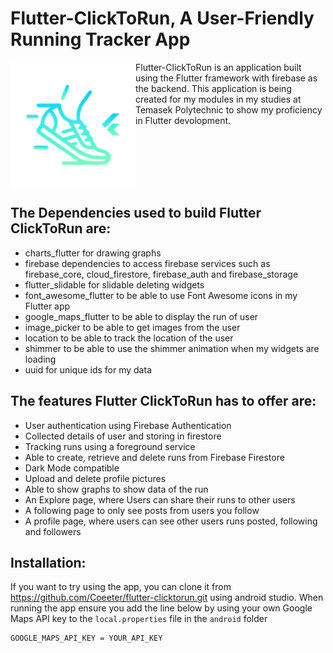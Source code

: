 # Flutter-ClickToRun, A User-Friendly Running Tracker App
<img src="https://github.com/Coeeter/flutter-clicktorun/blob/master/android/app/src/main/ic_launcher-playstore.png?raw=true" align="left" width="200">
Flutter-ClickToRun is an application built using the Flutter framework with firebase as the backend. This application is being created for my modules in my studies at Temasek Polytechnic to show my proficiency in Flutter devolopment.
<br clear="left"/>

## The Dependencies used to build Flutter ClickToRun are:
- charts_flutter for drawing graphs
- firebase dependencies to access firebase services such as firebase_core, cloud_firestore, firebase_auth and firebase_storage
- flutter_slidable for slidable deleting widgets
- font_awesome_flutter to be able to use Font Awesome icons in my Flutter app
- google_maps_flutter to be able to display the run of user
- image_picker to be able to get images from the user
- location to be able to track the location of the user
- shimmer to be able to use the shimmer animation when my widgets are loading
- uuid for unique ids for my data

## The features Flutter ClickToRun has to offer are:
- User authentication using Firebase Authentication
- Collected details of user and storing in firestore
- Tracking runs using a foreground service
- Able to create, retrieve and delete runs from Firebase Firestore
- Dark Mode compatible
- Upload and delete profile pictures
- Able to show graphs to show data of the run
- An Explore page, where Users can share their runs to other users
- A following page to only see posts from users you follow
- A profile page, where users can see other users runs posted, following and followers

## Installation:
If you want to try using the app, you can clone it from https://github.com/Coeeter/flutter-clicktorun.git using android studio. When running the app ensure you add the line below by using your own Google Maps API key to the `local.properties` file in the `android` folder
```properties
GOOGLE_MAPS_API_KEY = YOUR_API_KEY
```
